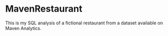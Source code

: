 # MavenRestaurant
This is my SQL analysis of a fictional restaurant from a dataset available on Maven Analytics. 
